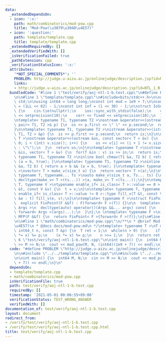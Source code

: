 ```yaml
---
data:
  _extendedDependsOn:
  - icon: ':x:'
    path: math/combinatorics/mod-pow.cpp
    title: "Mod-Pow(\u3079\u304D\u4E57)"
  - icon: ':question:'
    path: template/template.cpp
    title: template/template.cpp
  _extendedRequiredBy: []
  _extendedVerifiedWith: []
  _isVerificationFailed: true
  _pathExtension: cpp
  _verificationStatusIcon: ':x:'
  attributes:
    '*NOT_SPECIAL_COMMENTS*': ''
    PROBLEM: http://judge.u-aizu.ac.jp/onlinejudge/description.jsp?id=NTL_1_B
    links:
    - http://judge.u-aizu.ac.jp/onlinejudge/description.jsp?id=NTL_1_B
  bundledCode: "#line 1 \"test/verify/aoj-ntl-1-b.test.cpp\"\n#define PROBLEM \"http://judge.u-aizu.ac.jp/onlinejudge/description.jsp?id=NTL_1_B\"\
    \n\n#line 1 \"template/template.cpp\"\n#include<bits/stdc++.h>\n\nusing namespace\
    \ std;\n\nusing int64 = long long;\nconst int mod = 1e9 + 7;\n\nconst int64 infll\
    \ = (1LL << 62) - 1;\nconst int inf = (1 << 30) - 1;\n\nstruct IoSetup {\n  IoSetup()\
    \ {\n    cin.tie(nullptr);\n    ios::sync_with_stdio(false);\n    cout << fixed\
    \ << setprecision(10);\n    cerr << fixed << setprecision(10);\n  }\n} iosetup;\n\
    \ntemplate< typename T1, typename T2 >\nostream &operator<<(ostream &os, const\
    \ pair< T1, T2 >& p) {\n  os << p.first << \" \" << p.second;\n  return os;\n\
    }\n\ntemplate< typename T1, typename T2 >\nistream &operator>>(istream &is, pair<\
    \ T1, T2 > &p) {\n  is >> p.first >> p.second;\n  return is;\n}\n\ntemplate< typename\
    \ T >\nostream &operator<<(ostream &os, const vector< T > &v) {\n  for(int i =\
    \ 0; i < (int) v.size(); i++) {\n    os << v[i] << (i + 1 != v.size() ? \" \"\
    \ : \"\");\n  }\n  return os;\n}\n\ntemplate< typename T >\nistream &operator>>(istream\
    \ &is, vector< T > &v) {\n  for(T &in : v) is >> in;\n  return is;\n}\n\ntemplate<\
    \ typename T1, typename T2 >\ninline bool chmax(T1 &a, T2 b) { return a < b &&\
    \ (a = b, true); }\n\ntemplate< typename T1, typename T2 >\ninline bool chmin(T1\
    \ &a, T2 b) { return a > b && (a = b, true); }\n\ntemplate< typename T = int64\
    \ >\nvector< T > make_v(size_t a) {\n  return vector< T >(a);\n}\n\ntemplate<\
    \ typename T, typename... Ts >\nauto make_v(size_t a, Ts... ts) {\n  return vector<\
    \ decltype(make_v< T >(ts...)) >(a, make_v< T >(ts...));\n}\n\ntemplate< typename\
    \ T, typename V >\ntypename enable_if< is_class< T >::value == 0 >::type fill_v(T\
    \ &t, const V &v) {\n  t = v;\n}\n\ntemplate< typename T, typename V >\ntypename\
    \ enable_if< is_class< T >::value != 0 >::type fill_v(T &t, const V &v) {\n  for(auto\
    \ &e : t) fill_v(e, v);\n}\n\ntemplate< typename F >\nstruct FixPoint : F {\n\
    \  explicit FixPoint(F &&f) : F(forward< F >(f)) {}\n\n  template< typename...\
    \ Args >\n  decltype(auto) operator()(Args &&... args) const {\n    return F::operator()(*this,\
    \ forward< Args >(args)...);\n  }\n};\n \ntemplate< typename F >\ninline decltype(auto)\
    \ MFP(F &&f) {\n  return FixPoint< F >{forward< F >(f)};\n}\n#line 4 \"test/verify/aoj-ntl-1-b.test.cpp\"\
    \n\n#line 1 \"math/combinatorics/mod-pow.cpp\"\n/**\n * @brief Mod-Pow(\u3079\u304D\
    \u4E57)\n * @docs docs/mod-pow.md\n */\ntemplate< typename T >\nT mod_pow(T x,\
    \ int64_t n, const T &p) {\n  T ret = 1;\n  while(n > 0) {\n    if(n & 1) (ret\
    \ *= x) %= p;\n    (x *= x) %= p;\n    n >>= 1;\n  }\n  return ret % p;\n}\n#line\
    \ 6 \"test/verify/aoj-ntl-1-b.test.cpp\"\n\nint main() {\n  int64 M, N;\n  cin\
    \ >> M >> N;\n  cout << mod_pow(M, N, (int64)(1e9 + 7)) << endl;\n}\n"
  code: "#define PROBLEM \"http://judge.u-aizu.ac.jp/onlinejudge/description.jsp?id=NTL_1_B\"\
    \n\n#include \"../../template/template.cpp\"\n\n#include \"../../math/combinatorics/mod-pow.cpp\"\
    \n\nint main() {\n  int64 M, N;\n  cin >> M >> N;\n  cout << mod_pow(M, N, (int64)(1e9\
    \ + 7)) << endl;\n}\n"
  dependsOn:
  - template/template.cpp
  - math/combinatorics/mod-pow.cpp
  isVerificationFile: true
  path: test/verify/aoj-ntl-1-b.test.cpp
  requiredBy: []
  timestamp: '2021-05-01 00:06:55+09:00'
  verificationStatus: TEST_WRONG_ANSWER
  verifiedWith: []
documentation_of: test/verify/aoj-ntl-1-b.test.cpp
layout: document
redirect_from:
- /verify/test/verify/aoj-ntl-1-b.test.cpp
- /verify/test/verify/aoj-ntl-1-b.test.cpp.html
title: test/verify/aoj-ntl-1-b.test.cpp
---
```

